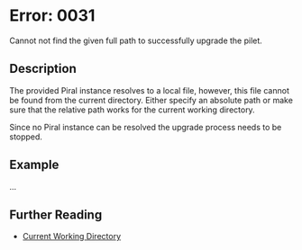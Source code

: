 # Error: 0031

Cannot not find the given full path to successfully upgrade the pilet.

## Description

The provided Piral instance resolves to a local file, however, this file cannot be found from the
current directory. Either specify an absolute path or make sure that the relative path works for
the current working directory.

Since no Piral instance can be resolved the upgrade process needs to be stopped.

## Example

...

## Further Reading

 - [Current Working Directory](https://en.wikipedia.org/wiki/Working_directory)
